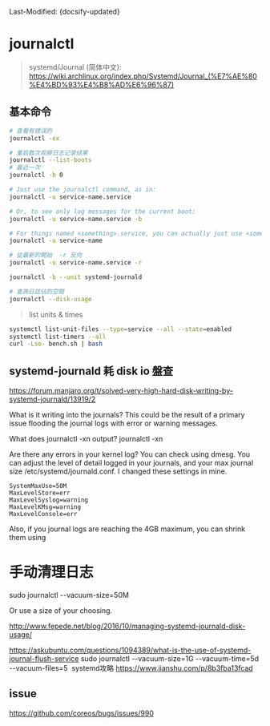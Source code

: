 Last-Modified: {docsify-updated}

# journalctl

> systemd/Journal (简体中文): https://wiki.archlinux.org/index.php/Systemd/Journal_(%E7%AE%80%E4%BD%93%E4%B8%AD%E6%96%87)

## 基本命令

```sh
# 查看有错误的
journalctl -ex

# 重启数次观察日志记录结果
journalctl --list-boots
# 最近一次
journalctl -b 0

# Just use the journalctl command, as in:
journalctl -u service-name.service

# Or, to see only log messages for the current boot:
journalctl -u service-name.service -b

# For things named <something>.service, you can actually just use <something>, as in:
journalctl -u service-name

# 從最新的開始  -r 反向
journalctl -u service-name.service -r

journalctl -b --unit systemd-journald

# 查詢日誌佔的空間
journalctl --disk-usage
```

> list units & times

```sh
systemctl list-unit-files --type=service --all --state=enabled
systemctl list-timers --all
curl -Lso- bench.sh | bash
```

## systemd-journald 耗 disk io 盤查

https://forum.manjaro.org/t/solved-very-high-hard-disk-writing-by-systemd-journald/13919/2

What is it writing into the journals?
This could be the result of a primary issue flooding the journal logs with error or warning messages.

What does journalctl -xn output?
journalctl -xn 

Are there any errors in your kernel log? You can check using dmesg.
You can adjust the level of detail logged in your journals, and your max journal size /etc/systemd/journald.conf.
I changed these settings in mine.
```
SystemMaxUse=50M
MaxLevelStore=err
MaxLevelSyslog=warning
MaxLevelKMsg=warning
MaxLevelConsole=err
```

Also, if you journal logs are reaching the 4GB maximum, you can shrink them using

# 手动清理日志

sudo journalctl --vacuum-size=50M

Or use a size of your choosing.

http://www.fepede.net/blog/2016/10/managing-systemd-journald-disk-usage/

https://askubuntu.com/questions/1094389/what-is-the-use-of-systemd-journal-flush-service
sudo journalctl --vacuum-size=1G --vacuum-time=5d --vacuum-files=5 
systemd攻略
https://www.jianshu.com/p/8b3fba13fcad

## issue

https://github.com/coreos/bugs/issues/990
 
